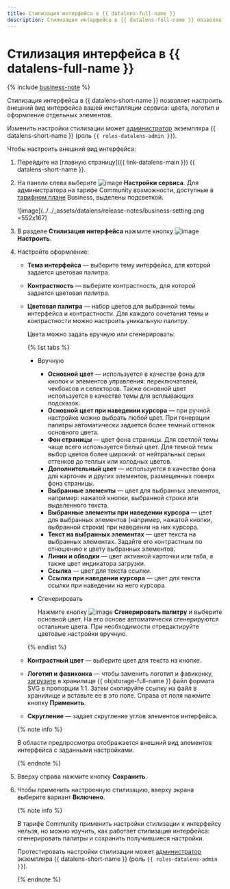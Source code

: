 ```yaml
---
title: Стилизация интерфейса в {{ datalens-full-name }}
description: Стилизация интерфейса в {{ datalens-full-name }} позволяет настроить внешний вид интерфейса сервиса.
---
```


# Стилизация интерфейса в {{ datalens-full-name }}


{% include [business-note](../../_includes/datalens/datalens-functionality-available-business-note.md) %}


Стилизация интерфейса в {{ datalens-short-name }} позволяет настроить внешний вид интерфейса вашей инсталляции сервиса: цвета, логотип и оформление отдельных элементов.

Изменить настройки стилизации может [администратор](../security/roles.md#datalens-admin) экземпляра {{ datalens-short-name }} (роль `{{ roles-datalens-admin }}`).

Чтобы настроить внешний вид интерфейса:

1. Перейдите на [главную страницу]({{ link-datalens-main }}) {{ datalens-short-name }}.


1. На панели слева выберите ![image](../../_assets/console-icons/sliders.svg) **Настройки сервиса**. Для администратора на тарифе Community возможности, доступные в [тарифном плане](../concepts/service-plans-comparison.md) Business, выделены подсветкой.

   ![image](../../_assets/datalens/release-notes/business-setting.png =552x167)


1. В разделе **Стилизация интерфейса** нажмите кнопку ![image](../../_assets/console-icons/palette.svg) **Настроить**.

1. Настройте оформление:

   * **Тема интерфейса** — выберите тему интерфейса, для которой задается цветовая палитра.
   * **Контрастность** — выберите контрастность, для которой задается цветовая палитра.
   * **Цветовая палитра** — набор цветов для выбранной темы интерфейса и контрастности. Для каждого сочетания темы и контрастности можно настроить уникальную палитру.

     Цвета можно задать вручную или сгенерировать:

     {% list tabs %}

     - Вручную

       * **Основной цвет** — используется в качестве фона для кнопок и элементов управления: переключателей, чекбоксов и селекторов. Также основной цвет используется в качестве темы для всплывающих подсказок.
       * **Основной цвет при наведении курсора** — при ручной настройке можно выбрать любой цвет. При генерации палитры автоматически задается более темный оттенок основного цвета.
       * **Фон страницы** — цвет фона страницы. Для светлой темы чаще всего используется белый цвет. Для темной темы выбор цветов более широкий: от нейтральных серых оттенков до теплых или холодных цветов.
       * **Дополнительный цвет** — используется в качестве фона для карточек и других элементов, размещенных поверх фона страницы.
       * **Выбранные элементы** — цвет для выбранных элементов, например: нажатой кнопки, выбранной строки или выделенного текста.
       * **Выбранные элементы при наведении курсора** — цвет для выбранных элементов (например, нажатой кнопки, выбранной строки) при наведении на них курсора.
       * **Текст на выбранных элементах** — цвет текста на выбранных элементах. Задайте его контрастным по отношению к цвету выбранных элементов.
       * **Линии и обводки** — цвет активной карточки или таба, а также цвет индикатора загрузки.
       * **Ссылка** — цвет для текста ссылки.
       * **Ссылка при наведении курсора** — цвет для текста ссылки при наведении на него курсора.

     - Сгенерировать

       Нажмите кнопку ![image](../../_assets/console-icons/arrows-rotate-left.svg) **Сгенерировать палитру** и выберите основной цвет. На его основе автоматически сгенерируются остальные цвета. При необходимости отредактируйте цветовые настройки вручную.

     {% endlist %}

   * **Контрастный цвет** — выберите цвет для текста на кнопке.
   * **Логотип и фавиконка** — чтобы заменить логотип и фавиконку, [загрузите](../../storage/quickstart.md#upload-files) в хранилище {{ objstorage-full-name }} файл формата SVG в пропорции 1:1. Затем скопируйте ссылку на файл в хранилище и вставьте ее в это поле. Справа от поля нажмите кнопку **Применить**.
   * **Скругление** — задает скругление углов элементов интерфейса.

    {% note info %}

    В области предпросмотра отображается внешний вид элементов интерфейса с заданными настройками.

    {% endnote %}

1. Вверху справа нажмите кнопку **Сохранить**.
1. Чтобы применить настроенную стилизацию, вверху экрана выберите вариант **Включено**.


   {% note info %}

   В тарифе Community применить настройки стилизации к интерфейсу нельзя, но можно изучить, как работает стилизация интерфейса: cгенерировать палитры и сохранить получившиеся настройки.
   
   Протестировать настройки стилизации может [администратор](../security/roles.md#datalens-admin) экземпляра {{ datalens-short-name }} (роль `{{ roles-datalens-admin }}`).

   {% endnote %}

